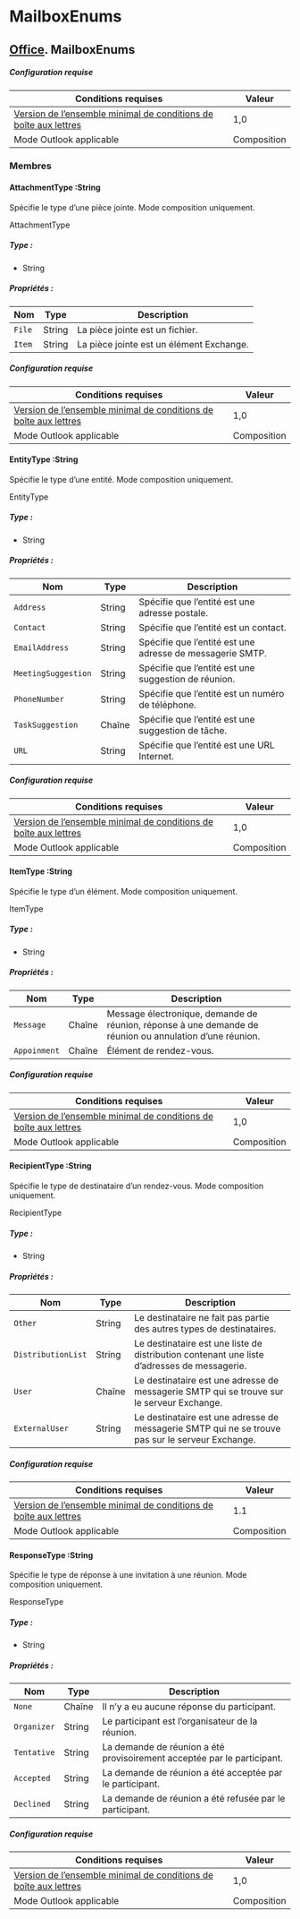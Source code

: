 

# MailboxEnums

## [Office](Office.md). MailboxEnums

##### Configuration requise

|Conditions requises| Valeur|
|---|---|
|[Version de l’ensemble minimal de conditions de boîte aux lettres](../tutorial-api-requirement-sets.md)| 1,0|
|Mode Outlook applicable| Composition|

### Membres

#### AttachmentType :String

Spécifie le type d’une pièce jointe. Mode composition uniquement.

AttachmentType

##### Type :

*   String

##### Propriétés :

|Nom| Type| Description|
|---|---|---|
|`File`| String|La pièce jointe est un fichier.|
|`Item`| String|La pièce jointe est un élément Exchange.|

##### Configuration requise

|Conditions requises| Valeur|
|---|---|
|[Version de l’ensemble minimal de conditions de boîte aux lettres](../tutorial-api-requirement-sets.md)| 1,0|
|Mode Outlook applicable| Composition|
#### EntityType :String

Spécifie le type d’une entité. Mode composition uniquement.

EntityType

##### Type :

*   String

##### Propriétés :

|Nom| Type| Description|
|---|---|---|
|`Address`| String|Spécifie que l’entité est une adresse postale.|
|`Contact`| String|Spécifie que l’entité est un contact.|
|`EmailAddress`| String|Spécifie que l’entité est une adresse de messagerie SMTP.|
|`MeetingSuggestion`| String|Spécifie que l’entité est une suggestion de réunion.|
|`PhoneNumber`| String|Spécifie que l’entité est un numéro de téléphone.|
|`TaskSuggestion`| Chaîne|Spécifie que l’entité est une suggestion de tâche.|
|`URL`| String|Spécifie que l’entité est une URL Internet.|

##### Configuration requise

|Conditions requises| Valeur|
|---|---|
|[Version de l’ensemble minimal de conditions de boîte aux lettres](../tutorial-api-requirement-sets.md)| 1,0|
|Mode Outlook applicable| Composition|
#### ItemType :String

Spécifie le type d’un élément. Mode composition uniquement.

ItemType

##### Type :

*   String

##### Propriétés :

|Nom| Type| Description|
|---|---|---|
|`Message`| Chaîne|Message électronique, demande de réunion, réponse à une demande de réunion ou annulation d’une réunion.|
|`Appoinment`| Chaîne|Élément de rendez-vous.|

##### Configuration requise

|Conditions requises| Valeur|
|---|---|
|[Version de l’ensemble minimal de conditions de boîte aux lettres](../tutorial-api-requirement-sets.md)| 1,0|
|Mode Outlook applicable| Composition|
#### RecipientType :String

Spécifie le type de destinataire d’un rendez-vous. Mode composition uniquement.

RecipientType

##### Type :

*   String

##### Propriétés :

|Nom| Type| Description|
|---|---|---|
|`Other`| String|Le destinataire ne fait pas partie des autres types de destinataires.|
|`DistributionList`| String|Le destinataire est une liste de distribution contenant une liste d’adresses de messagerie.|
|`User`| Chaîne|Le destinataire est une adresse de messagerie SMTP qui se trouve sur le serveur Exchange.|
|`ExternalUser`| String|Le destinataire est une adresse de messagerie SMTP qui ne se trouve pas sur le serveur Exchange.|

##### Configuration requise

|Conditions requises| Valeur|
|---|---|
|[Version de l’ensemble minimal de conditions de boîte aux lettres](../tutorial-api-requirement-sets.md)| 1.1|
|Mode Outlook applicable| Composition|
#### ResponseType :String

Spécifie le type de réponse à une invitation à une réunion. Mode composition uniquement.

ResponseType

##### Type :

*   String

##### Propriétés :

|Nom| Type| Description|
|---|---|---|
|`None`| Chaîne|Il n’y a eu aucune réponse du participant.|
|`Organizer`| String|Le participant est l’organisateur de la réunion.|
|`Tentative`| String|La demande de réunion a été provisoirement acceptée par le participant.|
|`Accepted`| String|La demande de réunion a été acceptée par le participant.|
|`Declined`| String|La demande de réunion a été refusée par le participant.|

##### Configuration requise

|Conditions requises| Valeur|
|---|---|
|[Version de l’ensemble minimal de conditions de boîte aux lettres](../tutorial-api-requirement-sets.md)| 1,0|
|Mode Outlook applicable| Composition|

